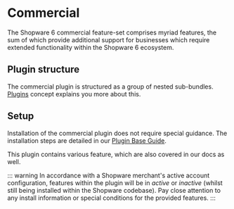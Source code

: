 # Commercial

The Shopware 6 commercial feature-set comprises myriad features, the sum of which provide additional support for businesses which require extended functionality within the Shopware 6 ecosystem.

## Plugin structure

The commercial plugin is structured as a group of nested sub-bundles. [Plugins](../../../concepts/extensions/plugins-concept) concept explains you more about this.

## Setup

Installation of the commercial plugin does not require special guidance. The installation steps are detailed in our [Plugin Base Guide](../../../guides/plugins/plugins/plugin-base-guide#install-your-plugin).

This plugin contains various feature, which are also covered in our docs as well.

::: warning
In accordance with a Shopware merchant's active account configuration, features within the plugin will be in *active* or *inactive* (whilst still being installed within the Shopware codebase). Pay close attention to any install information or special conditions for the provided features.
:::
